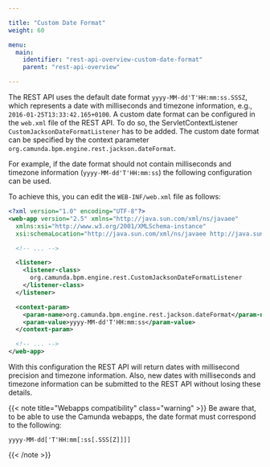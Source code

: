 ```yaml
---

title: "Custom Date Format"
weight: 60

menu:
  main:
    identifier: "rest-api-overview-custom-date-format"
    parent: "rest-api-overview"

---
```


The REST API uses the default date format `yyyy-MM-dd'T'HH:mm:ss.SSSZ`, which
represents a date with milliseconds and timezone information, e.g.,
`2016-01-25T13:33:42.165+0100`. A custom date format can be configured in the `web.xml`
file of the REST API. To do so, the ServletContextListener
`CustomJacksonDateFormatListener` has to be added. The custom date format
can be specified by the context parameter
`org.camunda.bpm.engine.rest.jackson.dateFormat`.

For example, if the date format should not contain milliseconds and timezone
information (`yyyy-MM-dd'T'HH:mm:ss`) the following configuration can be
used.

To achieve this, you can edit the `WEB-INF/web.xml` file as follows:

```xml
<?xml version="1.0" encoding="UTF-8"?>
<web-app version="2.5" xmlns="http://java.sun.com/xml/ns/javaee"
  xmlns:xsi="http://www.w3.org/2001/XMLSchema-instance"
  xsi:schemaLocation="http://java.sun.com/xml/ns/javaee http://java.sun.com/xml/ns/javaee/web-app_2_5.xsd">

  <!-- ... -->

  <listener>
    <listener-class>
      org.camunda.bpm.engine.rest.CustomJacksonDateFormatListener
    </listener-class>
  </listener>

  <context-param>
    <param-name>org.camunda.bpm.engine.rest.jackson.dateFormat</param-name>
    <param-value>yyyy-MM-dd'T'HH:mm:ss</param-value>
  </context-param>

  <!-- ... -->
</web-app>
```

With this configuration the REST API will return dates with millisecond
precision and timezone information. Also, new dates with milliseconds and timezone information 
can be submitted to the REST API without losing these details.

{{< note title="Webapps compatibility" class="warning" >}}
Be aware that, to be able to use the Camunda webapps, the date format must correspond to the following:

`yyyy-MM-dd['T'HH:mm[:ss[.SSS[Z]]]]`

{{< /note >}}
